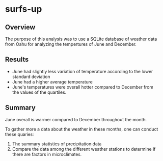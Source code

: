 # surfs-up

## Overview
The purpose of this analysis was to use a SQLite database of weather data from Oahu for analyzing the tempertures of June and December. 

## Results
- June had slightly less variation of temperature according to the lower standard deviation
- June had a higher average temperature 
- June's temperatures were overall hotter compared to December from the values of the quartiles.

## Summary
June overall is warmer compared to December throughout the month. 

To gather more a data about the weather in these months, one can conduct these quaries:
1. The summary statistics of precipitation data
2. Compare the data among the different weather stations to determine if there are factors in microclimates.